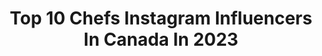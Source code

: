 ---
title: Top 10 Chefs Instagram Influencers In Canada In 2023
description: >-
  Find top chefs Instagram influencers in Canada in 2023. Most popular hashtags: #canada #chocolate #vancouver.
platform: Instagram
hits: 50
text_top: Analyze the best Instagram profiles on inBeat.
text_bottom: Our database holds 50 Instagram influencers like this in Canada for you to pitch.
profiles:
  - username: "kelseylmorin"
    fullname: >-
      Kelsey Morin
    bio: >-
      Wife l fur mom Local goods & adventure seeker, wine drinker, wannabe chef and content creator. Founder of @designingpolly 📍Barrie, Ontario 🇨🇦
    location: "Canada"
    followers: 4440
    engagement: 897
    commentsToLikes: 0.218197
    id: ck14huj75c7mo0i196knqlsw2
    verified: false
    hashtags: ""
  - username: "moppie_and_chef"
    fullname: >-
      𝐌𝐎𝐏𝐏𝐈𝐄 & 𝐂𝐇𝐄𝐅 ▫️frenchies
    bio: >-
      * Frenchie half sister & brother 🇳🇱 * Moppie 7-8-15 & Chef 6-10-16 * Double trouble * MOPPIECHEF10 @rebel.and.moon
    location: "Canada"
    followers: 11830
    engagement: 872
    commentsToLikes: 0.202949
    id: ck5zyb3k09jzk0i14n4in3181
    verified: false
    hashtags: "#cuteaf, #dog, #hond, #dogsofinstagram"
  - username: "sweetlyraw"
    fullname: >-
      Heather Pace l Healthy Recipes
    bio: >-
      Victoria BC 🇨🇦 @sweetlyraw.sensual Trained chef 👩‍🍳 Healthy Recipes: sweetlyraw.com 💕YouTube: Heather Pace(food & yoga)✨ Certified yoga instructor🧘‍♀️
    location: "Canada"
    followers: 29315
    engagement: 114
    commentsToLikes: 0.279833
    id: ck0u2f8jhzrhy0i19k6ivtn3i
    verified: false
    hashtags: "#veganfood, #rawdessert, #sweetlyraw, #yyjfoodie"
  - username: "livforcake"
    fullname: >-
      olivia bogacki || liv for cake
    bio: >-
      👩🏼‍🍳 Pastry Chef, Recipe Developer, Photographer 🍰 Classic Cake Recipes with a Modern Twist 📍 Vancouver, BC 👇🏻 Recipes
    location: "Canada"
    followers: 127714
    engagement: 229
    commentsToLikes: 0.023148
    id: ck0u6tay92yid0i19uwtthzo6
    verified: false
    hashtags: "#countdowntochristmas"
  - username: "chefalexchen"
    fullname: >-
      Alex Chen
    bio: >-
      Culinary Exe of @suttonplacehotels+@blvdyvr | Team 🇨🇦 top 10 Bocuse d'Or 2013 | 2018 CDN Culinary Champion 🏆 | #vanmagawards 2018 Chef of the Year 👨‍🍳
    location: "Canada"
    followers: 7727
    engagement: 589
    commentsToLikes: 0.113585
    id: ck137z2rddpw60i1941a9yvfs
    verified: false
    hashtags: "#ironchefcanada, #bgeteamgreen, #artofplating, #beautifulcuisines"
  - username: "geoffgulevich"
    fullname: >-
      Geoff Gulevich - “Gully”
    bio: >-
      🇨🇦 Professional Freeride Mountain Biker. Mountain Human. Photo guy. Writer. Producer. Karate Master.Iron Chef.Karaoke Enthusiast. YouTuber.
    location: "Canada"
    followers: 113913
    engagement: 347
    commentsToLikes: 0.019650
    id: ck13821oee4m60i19o09qzhi7
    verified: true
    hashtags: "#bike, #myorbea, #wearethecommission, #rideshimano"
  - username: "chefantoniopark"
    fullname: >-
      Antonio Park
    bio: >-
      Chef/Owner/Dishwasher @parkresto @cafebazin @jatobamontreal @lecathcart @kampaigardenmtl @flyjinmtl & more Culinary Partner @aircanada PARK DELIVERS 🚚
    location: "Canada"
    followers: 126570
    engagement: 143
    commentsToLikes: 0.025592
    id: ck0w6ogi49jk80i19977sw13c
    verified: false
    hashtags: "#quebec, #westmount, #valentinesday, #montreal"
  - username: "dyansolomon"
    fullname: >-
      Dy
    bio: >-
      Chef by trade, co-owner of @olive_et_gourmando +@foxymtl + @caffeunpodipiu I WROTE A COOKBOOK! The Olive et Gourmando Cookbook.🤸‍♂️🤸‍♂️🤸‍♂️
    location: "Canada"
    followers: 4404
    engagement: 877
    commentsToLikes: 0.187887
    id: ck5zm1l7rlqj80i14i6jhtrdn
    verified: false
    hashtags: "#oldmontreal, #womenchefs, #caffeunpodipiu, #restaurantfoxy"
  - username: "munchiescure"
    fullname: >-
      Zeem 🇨🇦🇦🇫
    bio: >-
      Social Media Marketing/Content Creator, & Chef (Toronto, & abroad) Email for collabs 👉 Munchiescure@hotmail.com
    location: "Canada"
    followers: 31222
    engagement: 114
    commentsToLikes: 0.108608
    id: ck6tzi7p59uv60j719tqro32t
    verified: false
    hashtags: "#blogto, #torontoeats, #toronto, #reelsinstagram"
  - username: "micheleforgione"
    fullname: >-
      Michele Forgione
    bio: >-
      Exec Chef|Co-Owner @impastomtl @pizzeriagema @cheztousignant @vestamtl @resto.joon @la_regie.ca|Co-Owner and brand ambassador #AlimentsFaitaForgione
    location: "Canada"
    followers: 26619
    engagement: 175
    commentsToLikes: 0.033006
    id: ck8t0jk5ks9w40j78d3p5lg84
    verified: false
    hashtags: "#opelamadonna, #alimentsfaitaforgione, #littleitaly, #behya"
---